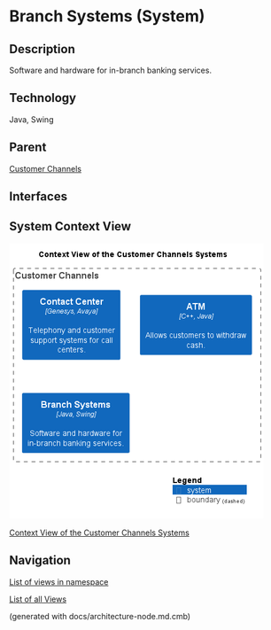 # Branch Systems (System)
## Description
Software and hardware for in-branch banking services.

## Technology
Java, Swing

## Parent
[Customer Channels](../../mybank/customer-channels/context-boundary.md)

## Interfaces

## System Context View
![Context View of the Customer Channels Systems](../../mybank/customer-channels/context-view.png)

[Context View of the Customer Channels Systems](../../mybank/customer-channels/context-view.md)


## Navigation
[List of views in namespace](./views-in-namespace.md)

[List of all Views](../../views.md)

(generated with docs/architecture-node.md.cmb)
